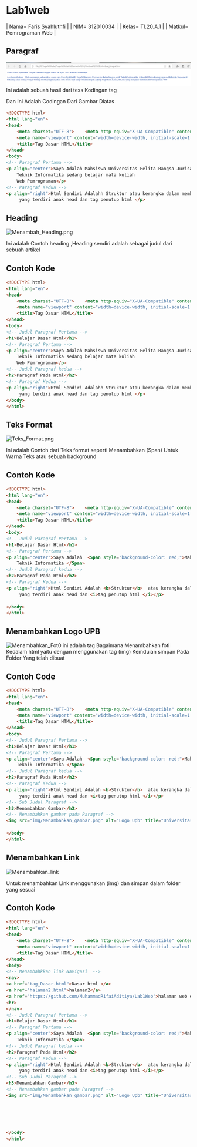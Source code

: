 # Lab1web

| Nama= Faris Syahluthfi      | 
| NIM= 312010034              | 
| Kelas= TI.20.A.1            |
| Matkul= Pemrograman Web     |

## Paragraf
![Membuat_Paragraf](screenshot/Membuat_Paragraf.PNG)
Ini adalah sebuah hasil dari texs Kodingan tag <p>
 Dan Ini Adalah Codingan Dari Gambar Diatas

```html
<!DOCTYPE html>
<html lang="en">
<head>
    <meta charset="UTF-8">    <meta http-equiv="X-UA-Compatible" content="IE=edge">
    <meta name="viewport" content="width=device-width, initial-scale=1.0">
    <title>Tag Dasar HTML</title>
</head>
<body>
<!-- Paragraf Pertama -->
<p align="center">Saya Adalah Mahsiswa Universitas Pelita Bangsa Jurisan
    Teknik Informatika sedang belajar mata kuliah 
    Web Pemrograman</p>
<!-- Paragraf Kedua -->
<p align="right">Html Sendiri Adalahh Struktur atau kerangka dalam membuat website
     yang terdiri anak head dan tag penutup html </p>
```
## Heading
![Menambah_Heading.png](img/Menambahkan_Heading.png)

Ini adalah Contoh heading ,Heading sendiri adalah sebagai judul dari sebuah artikel
## Contoh Kode
```html
<!DOCTYPE html>
<html lang="en">
<head>
    <meta charset="UTF-8">    <meta http-equiv="X-UA-Compatible" content="IE=edge">
    <meta name="viewport" content="width=device-width, initial-scale=1.0">
    <title>Tag Dasar HTML</title>
</head>
<body>
<!-- Judul Paragraf Pertama -->
<h1>Belajar Dasar Html</h1>
<!-- Paragraf Pertama -->
<p align="center">Saya Adalah Mahsiswa Universitas Pelita Bangsa Jurisan
    Teknik Informatika sedang belajar mata kuliah 
    Web Pemrograman</p>
<!-- Judul Paragraf kedua -->
<h2>Paragraf Pada Html</h2>
<!-- Paragraf Kedua -->
<p align="right">Html Sendiri Adalahh Struktur atau kerangka dalam membuat website
     yang terdiri anak head dan tag penutup html </p>
</body>
</html>
```
## Teks Format
![Teks_Format.png](img/Teks_Format.png)

Ini adalah Contoh dari Teks format seperti Menambahkan (Span) Untuk Warna Teks atau sebuah background
## Contoh Kode
```Html
<!DOCTYPE html>
<html lang="en">
<head>
    <meta charset="UTF-8">    <meta http-equiv="X-UA-Compatible" content="IE=edge">
    <meta name="viewport" content="width=device-width, initial-scale=1.0">
    <title>Tag Dasar HTML</title>
</head>
<body>
<!-- Judul Paragraf Pertama -->
<h1>Belajar Dasar Html</h1>
<!-- Paragraf Pertama -->
<p align="center">Saya Adalah  <Span style="background-color: red;">Mahsiswa Universitas Pelita Bangsa Jurisan
    Teknik Informatika </Span> 
<!-- Judul Paragraf kedua -->
<h2>Paragraf Pada Html</h2>
<!-- Paragraf Kedua -->
<p align="right">Html Sendiri Adalah <b>Struktur</b>  atau kerangka dalam <u>membuat website</u> 
     yang terdiri anak head dan <i>tag penutup html </i></p>                                             
   
</body>
</html>
```
## Menambahkan Logo UPB
![Menambahkan_Fot0](img/Menambahkan_Foto.png)
ini adalah tag Bagaimana Menambahkan foti Kedalam html yaitu dengan menggunakan tag (img) Kemduian simpan Pada Folder Yang telah dibuat

## Contoh Code
```html
<!DOCTYPE html>
<html lang="en">
<head>
    <meta charset="UTF-8">    <meta http-equiv="X-UA-Compatible" content="IE=edge">
    <meta name="viewport" content="width=device-width, initial-scale=1.0">
    <title>Tag Dasar HTML</title>
</head>
<body>
<!-- Judul Paragraf Pertama -->
<h1>Belajar Dasar Html</h1>
<!-- Paragraf Pertama -->
<p align="center">Saya Adalah  <Span style="background-color: red;">Mahsiswa Universitas Pelita Bangsa Jurisan
    Teknik Informatika </Span> 
<!-- Judul Paragraf kedua -->
<h2>Paragraf Pada Html</h2>
<!-- Paragraf Kedua -->
<p align="right">Html Sendiri Adalah <b>Struktur</b>  atau kerangka dalam <u>membuat website</u> 
     yang terdiri anak head dan <i>tag penutup html </i></p>                                                        
<!-- Sub Judul Paragraf -->
<h3>Menambahkan Gambar</h3>   
<!-- Menambahkan gambar pada Paragraf -->
<img src="img/Menambahkan_gambar.png" alt="Logo Upb" title="Universitas Pelita Bangsa">

</body>
</html>
```
## Menambahkan Link
![Menambahkan_link](img/Menambahkan_link.png)

Untuk menambahkan Link menggunakan (img) dan simpan dalam folder yang sesuai

## Contoh Kode
```html
<!DOCTYPE html>
<html lang="en">
<head>
    <meta charset="UTF-8">    <meta http-equiv="X-UA-Compatible" content="IE=edge">
    <meta name="viewport" content="width=device-width, initial-scale=1.0">
    <title>Tag Dasar HTML</title>
</head>
<body>
<!-- Menambahkkan link Navigasi  -->
<nav>
<a href="tag_Dasar.html">Dasar html </a>
<a href="halaman2.html">halaman2</a>
<a href="https://github.com/MuhammadRifaiAditiya/Lab1Web">halaman web ekternal google</a>
<hr>
</nav>
<!-- Judul Paragraf Pertama -->
<h1>Belajar Dasar Html</h1>
<!-- Paragraf Pertama -->
<p align="center">Saya Adalah  <Span style="background-color: red;">Mahsiswa Universitas Pelita Bangsa Jurisan
    Teknik Informatika </Span> 
<!-- Judul Paragraf kedua -->
<h2>Paragraf Pada Html</h2>
<!-- Paragraf Kedua -->
<p align="right">Html Sendiri Adalah <b>Struktur</b>  atau kerangka dalam <u>membuat website</u> 
     yang terdiri anak head dan <i>tag penutup html </i></p>                                                        
<!-- Sub Judul Paragraf -->
<h3>Menambahkan Gambar</h3>   
<!-- Menambahkan gambar pada Paragraf -->
<img src="img/Menambahkan_gambar.png" alt="Logo Upb" title="Universitas Pelita Bangsa">





</body>
</html>




```